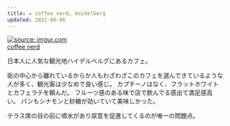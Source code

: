 ```yaml
---
title: ★ coffee nerd, Heidelberg
updated: 2022-06-06
---
```


<a href="https://imgur.com/NVzs3Hp"><img src="https://i.imgur.com/NVzs3Hp.png" title="source: imgur.com" /></a>  
[coffee nerd](https://coffeenerd.de/)

日本人に人気な観光地ハイデルベルグにあるカフェ。

街の中心から離れているからか人もわざわざこのカフェを選んできているような人が多く、観光客は少なめで良い感じ。
カプチーノはなく、フラットホワイトとカフェラテを頼んだ。
フルーツ感のある味で店で飲んでる感出て満足感高い。
パンもシナモンと砂糖が効いていて美味しかった。

テラス席の目の前に噴水があり尿意を促進してくるのが唯一の問題点。

